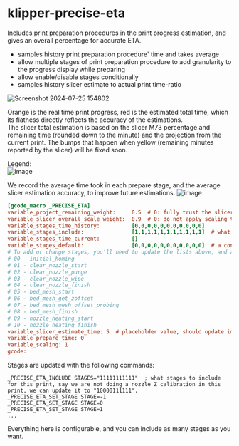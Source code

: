 # klipper-precise-eta
Includes print preparation procedures in the print progress estimation, and gives an overall percentage for accurate ETA.



- samples history print preparation procedure' time and takes average
- allow multiple stages of print preparation procedure to add granularity to the progress display while preparing
- allow enable/disable stages conditionally
- samples history slicer estimate to actual print time-ratio

![Screenshot 2024-07-25 154802](https://github.com/user-attachments/assets/6888220a-1bc7-47d5-8a0c-c0bcf74d329c)

Orange is the real time print progress, red is the estimated total time, which its flatness directly reflects the accuracy of the estimations. \
The slicer total estimation is based on the slicer M73 percentage and remaining time (rounded down to the minute) and the projection from the current print. The bumps that happen when yellow (remaining minutes reported by the slicer) will be fixed soon.

Legend:\
![image](https://github.com/user-attachments/assets/51d68a42-8f12-4801-bed0-67c1a3283d5a)

We record the average time took in each prepare stage, and the average slicer estimation accuracy, to improve future estimations.
![image](https://github.com/user-attachments/assets/59000595-b91d-4748-a1dc-d262a7afe42c)

```cfg
[gcode_macro _PRECISE_ETA]
variable_project_remaining_weight:     0.5  # 0: fully trust the slicer's remaining time estimate ;  1: scale the current printed percentage to actual time ratio to the rest of the print (the weight will be further scaled by P(2-P) to give low weight when the percentage is low)
variable_slicer_overall_scale_weight:  0.9  # 0: do not apply scaling to the slicer estimates ;  1: apply the scaling factor obtained from previous prints
variable_stages_time_history:          [0,0,0,0,0,0,0,0,0,0,0]
variable_stages_include:               [1,1,1,1,1,1,1,1,1,1,1]  # what stages to include in the estimation. this is also the stage times that will be added to the history
variable_stages_time_current:          []
variable_stages_default:               [0,0,0,0,0,0,0,0,0,0,0]  # a constant value for macros to set their defaults
# To add or change stages, you'll need to update the lists above, and all _PRECISE_ETA_SET_STAGE / _PRECISE_ETA_INCLUDE references. Make sure the last stage is always set.
# 00 - initial_homing
# 01 - clear_nozzle_start
# 02 - clear_nozzle_purge
# 03 - clear_nozzle_wipe
# 04 - clear_nozzle_finish
# 05 - bed_mesh_start
# 06 - bed_mesh_get_zoffset
# 07 - bed_mesh_mesh_offset_probing
# 08 - bed_mesh_finish
# 09 - nozzle_heating_start
# 10 - nozzle_heating_finish
variable_slicer_estimate_time: 5  # placeholder value, should update immediately after a file is selected
variable_prepare_time: 0
variable_scaling: 1
gcode:
```

Stages are updated with the following commands:
```gcode
_PRECISE_ETA_INCLUDE STAGES="11111111111"  ; what stages to include for this print, say we are not doing a nozzle Z calibration in this print, we can update it to "10000111111". 
_PRECISE_ETA_SET_STAGE STAGE=-1
_PRECISE_ETA_SET_STAGE STAGE=0
_PRECISE_ETA_SET_STAGE STAGE=1
...
```

Everything here is configurable, and you can include as many stages as you want.
